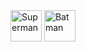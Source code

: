 <img width="50px" src="https://media.giphy.com/media/EksD1gweEEdGw/giphy.gif" alt="Superman" />
<img width="50px" src="https://media.giphy.com/media/dG0s6kqq7N2JcoNuiD/giphy.gif" alt="Batman" />
